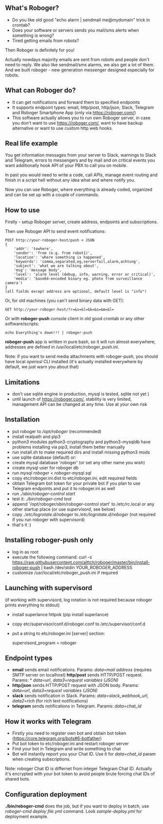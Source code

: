 What's Roboger?
---------------

* Do you like old good "echo alarm | sendmail me@mydomain" trick in crontab?
* Does your software or servers sends you mail/sms alerts when something is
  wrong?
* Tired getting emails from robots?

Then Roboger is definitely for you!

Actually nowdays majority emails are sent from robots and people don't need to
reply. We also like sendmail/sms alarms, we also get a lot of them. And we
built roboger - new generation messenger designed especially for robots.

What can Roboger do?
--------------------

* It can get notifications and forward them to specified endpoints
* It supports endpoint types: email, http/post, http/json, Slack, Telegram and
  Roboger Smartphone App (only via https://roboger.com/)
* This software actually allows you to run own Roboger server, in case you
  don't want to use https://roboger.com/, want to have backup alternative or
  want to use custom http web hooks.

Real life example
-----------------

You get information messages from your server to Slack, warnings to Slack and
Telegram, errors to messengers and by mail and on critical events you want
additionally hook API of your PBX to call you on mobile.

In past you would need to write a code, call APIs, manage event routing and
finish in a script hell without any idea what and where notify you.

Now you can use Roboger, where everything is already coded, organized and can
be set up with a couple of commands.

How to use
----------

Firstly - setup Roboger server, create address, endpoints and subscriptions.

Then use Roboger API to send event notifications:

    POST http://your-roboger-host/push < JSON
    {
        'addr': 'towhere',
        'sender': 'from (e.g. from robot1)',
        'location': 'where something is happened',
        'keywords': 'comma,separated,eg,serverfail,alarm,achtung',
        'subject': 'what we are talking about',
        'msg': 'message body',
        'level': 'alarm level (debug, info, warning, error or critical)',
        'media': 'base64-encoded binary eg. photo from surveillance camera')
    }
    (all fields except address are optional, default level is "info")

Or, for old machines (you can't send binary data with GET):

    GET http://your-roboger-host/?r=&s=&l=&k=&s=&m=&l=

Or with **roboger-push** console client in old good crontab or any other
software/scripts:

    echo Everything's down!!! | roboger-push

**roboger-push** app is written in pure bash, so it will run almost everywhere,
addresses are defined in /usr/local/etc/roboger_push.ini.

Note: if you want to send media attachments with roboger-push, you should have
local *openssl* CLI installed (it's actually installed everywhere by default,
we just warn you about that)

Limitations
-----------

* don't use sqlite engine in production, mysql is tested, sqlite not yet )
* until launch of https://roboger.com/, stability is very limited, management
  API can be changed at any time. Use at your own risk

Installation
------------

* put roboger to */opt/roboger* (recommended)
* install realpath and pip3
* python3 modules python3-cryptography and python3-mysqldb have problems
   installing via pip3, install them better manually
* run install.sh to make required dirs and install missing python3 mods
* use sqlite database (default) or:
* create mysql database 'roboger' (or set any other name you wish)
* create mysql user for roboger db
* run *mysql roboger < roboger-mysql.sql*
* copy etc/roboger.ini.dist to etc/roboger.ini, edit required fields
* obtain Telegram bot token for your private bot if you plan to use
  Telegram endpoints and put it to roboger.ini as well
* run *./sbin/roboger-control start*
* test it: *./bin/roboger-cmd test*
* append '/opt/roboger/sbin/roboger-control start' to /etc/rc.local or any other
  startup place (or use *supervisord*, see below)
* copy *./etc/logrotate.d/roboger* to */etc/logrotate.d/roboger* (not required
  if you run roboger with supervisord)
* that's it :)

Installing roboger-push only
----------------------------

* log in as root
* execute the following command: 
  curl -s https://raw.githubusercontent.com/alttch/roboger/master/bin/install-roboger-push | bash /dev/stdin YOUR_ROBOGER_ADDRESS
* customize /usr/local/etc/roboger_push.ini if required

Launching with supervisord
--------------------------

(if working with supervisord, log rotation is not required because roboger
prints everything to stdout)

* install superlance httpok (pip install superlance)
* copy etc/supervisor/conf.d/roboger.conf to /etc/supervisor/conf.d
* put a string to etc/roboger.ini [server] section:

    supervisord_program = roboger

Endpoint types
--------------

* **email** sends email notifications. Params: *data=mail address* (requires
  SMTP server on localhost)
**http/post** sends HTTP/POST request. Params: * *data=url*, *data3=request
  variables (JSON)*
* **http/json** sends HTTP/POST request with JSON body. Params: *data=url*,
  *data3=request variables (JSON)*
* **slack** sends notification in Slack. Params: *data=slack_webhook_url*,
  *data2=rich* (for rich text notifications)
* **telegram** sends notifications in Telegram. Params: *data=chat_id*

How it works with Telegram
--------------------------

* Firstly you need to register own bot and obtain bot token
  (https://core.telegram.org/bots#6-botfather)
* Put bot token to etc/roboger.ini and restart roboger server
* Find your bot in Telegram and write something to chat
* Bot will instantly report you your Chat ID. Use it for *data=chat_id* param
  when creating subscriptions.

Note: roboger Chat ID is differnet from integer Telegram Chat ID. Actually it's
encrypted with your bot token to avoid people brute forcing chat IDs of shared
bots.

Configuration deployment
------------------------

**./bin/roboger-cmd** does the job, but if you want to deploy in batch, use
*roboger-cmd deploy file.yml* command. Look *sample-deploy.yml* for deployment
example.


